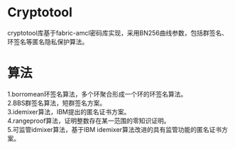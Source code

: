 # Cryptotool
cryptotool库基于fabric-amcl密码库实现，采用BN256曲线参数，包括群签名、环签名等匿名隐私保护算法。<br>
# 算法
1.borromean环签名算法，多个环聚合形成一个环的环签名算法。<br>
2.BBS群签名算法，短群签名方案。<br>
3.idemixer算法，IBM提出的匿名证书方案。<br>
4.rangeproof算法，证明整数存在某一范围的零知识证明。<br>
5.可监管idmixer算法，基于IBM idemixer算法改进的具有监管功能的匿名证书方案。<br>
